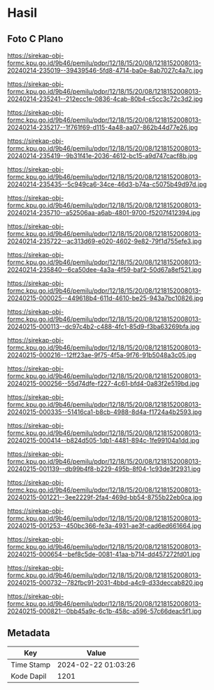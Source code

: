 # Hasil

## Foto C Plano

https://sirekap-obj-formc.kpu.go.id/9b46/pemilu/pdpr/12/18/15/20/08/1218152008013-20240214-235019--39439546-5fd8-4714-ba0e-8ab7027c4a7c.jpg

https://sirekap-obj-formc.kpu.go.id/9b46/pemilu/pdpr/12/18/15/20/08/1218152008013-20240214-235241--212ecc1e-0836-4cab-80b4-c5cc3c72c3d2.jpg

https://sirekap-obj-formc.kpu.go.id/9b46/pemilu/pdpr/12/18/15/20/08/1218152008013-20240214-235217--1f761f69-d115-4a48-aa07-862b44d77e26.jpg

https://sirekap-obj-formc.kpu.go.id/9b46/pemilu/pdpr/12/18/15/20/08/1218152008013-20240214-235419--9b31f41e-2036-4612-bc15-a9d747cacf8b.jpg

https://sirekap-obj-formc.kpu.go.id/9b46/pemilu/pdpr/12/18/15/20/08/1218152008013-20240214-235435--5c949ca6-34ce-46d3-b74a-c5075b49d97d.jpg

https://sirekap-obj-formc.kpu.go.id/9b46/pemilu/pdpr/12/18/15/20/08/1218152008013-20240214-235710--a52506aa-a6ab-4801-9700-f5207f412394.jpg

https://sirekap-obj-formc.kpu.go.id/9b46/pemilu/pdpr/12/18/15/20/08/1218152008013-20240214-235722--ac313d69-e020-4602-9e82-79f1d755efe3.jpg

https://sirekap-obj-formc.kpu.go.id/9b46/pemilu/pdpr/12/18/15/20/08/1218152008013-20240214-235840--6ca50dee-4a3a-4f59-baf2-50d67a8ef521.jpg

https://sirekap-obj-formc.kpu.go.id/9b46/pemilu/pdpr/12/18/15/20/08/1218152008013-20240215-000025--449618b4-611d-4610-be25-943a7bc10826.jpg

https://sirekap-obj-formc.kpu.go.id/9b46/pemilu/pdpr/12/18/15/20/08/1218152008013-20240215-000113--dc97c4b2-c488-4fc1-85d9-f3ba63269bfa.jpg

https://sirekap-obj-formc.kpu.go.id/9b46/pemilu/pdpr/12/18/15/20/08/1218152008013-20240215-000216--12ff23ae-9f75-4f5a-9f76-91b5048a3c05.jpg

https://sirekap-obj-formc.kpu.go.id/9b46/pemilu/pdpr/12/18/15/20/08/1218152008013-20240215-000256--55d74dfe-f227-4c61-bfd4-0a83f2e519bd.jpg

https://sirekap-obj-formc.kpu.go.id/9b46/pemilu/pdpr/12/18/15/20/08/1218152008013-20240215-000335--51416ca1-b8cb-4988-8d4a-f1724a4b2593.jpg

https://sirekap-obj-formc.kpu.go.id/9b46/pemilu/pdpr/12/18/15/20/08/1218152008013-20240215-000414--b824d505-1db1-4481-894c-1fe99104a1dd.jpg

https://sirekap-obj-formc.kpu.go.id/9b46/pemilu/pdpr/12/18/15/20/08/1218152008013-20240215-001139--db99b4f8-b229-495b-8f04-1c93de3f2931.jpg

https://sirekap-obj-formc.kpu.go.id/9b46/pemilu/pdpr/12/18/15/20/08/1218152008013-20240215-001221--3ee2229f-2fa4-469d-bb54-8755b22eb0ca.jpg

https://sirekap-obj-formc.kpu.go.id/9b46/pemilu/pdpr/12/18/15/20/08/1218152008013-20240215-001253--450bc366-fe3a-4931-ae3f-cad6ed661664.jpg

https://sirekap-obj-formc.kpu.go.id/9b46/pemilu/pdpr/12/18/15/20/08/1218152008013-20240215-000654--bef8c5de-0081-41aa-b714-dd457272fd01.jpg

https://sirekap-obj-formc.kpu.go.id/9b46/pemilu/pdpr/12/18/15/20/08/1218152008013-20240215-000732--782fbc91-2031-4bbd-a4c9-d33deccab820.jpg

https://sirekap-obj-formc.kpu.go.id/9b46/pemilu/pdpr/12/18/15/20/08/1218152008013-20240215-000821--0bb45a9c-6c1b-458c-a596-57c66deac5f1.jpg


## Metadata

| Key        | Value               |
| ---------- | ------------------- |
| Time Stamp | 2024-02-22 01:03:26 |
| Kode Dapil | 1201                |



